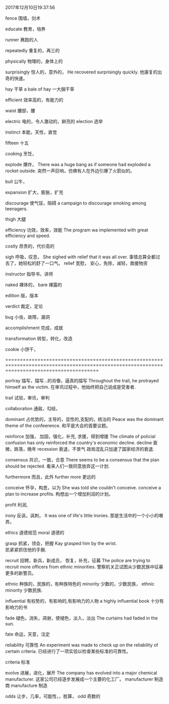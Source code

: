 2017年12月10日19:37:56


fence					围墙，剑术

educate					教育，培养

runner					赛跑的人


repeatedly				重复的，再三的



physically				物理的，身体上的



surprisingly			惊人的，意外的，
He recovered surprisingly quickly. 
他康复的出奇的快速。


hay						干草
a bale of hay	一大捆干草





efficient				效率高的，有能力的

waist					腰部，腰

electric				电的，令人激动的，鲜亮的
election				选举


instinct				本能，天性，直觉

fifteen					十五

cooking					烹饪，



explode					爆炸，
There was a huge bang as if someone had exploded a rocket outside.
突然一声巨响，仿佛有人在外边引爆了火箭似的。

bull					公牛，

expansion				扩大，膨胀，扩充

discourage				使气馁，阻碍
a campaign to discourage smoking among teenagers.


thigh					大腿

efficiency				功效，效率，效能
The program wa implemented with great efficiency and speed.

costly					昂贵的，代价高的



sigh					呼吸，叹息，
She sighed with relief that it was all over.
事情总算全都过去了，她轻松的舒了一口气。
relief					宽慰， 安心，免除，减轻，救援物资

instructor				指导书，讲师

naked					裸体的，
bare					裸露的

edition					版，版本

verdict					裁定，定论

bug						小虫，故障，漏洞

accomplishment			完成，成就

transformation			转型，转化，改造

cookie					小饼干，















============================================================================================================================================

portray					描写，描写...的肖像，逼真的描写
Throughout the trail, he protrayed himself as the victim.
在审讯过程中，他始终把自己说成是受害者.

trail					试验，审讯，审判


collaboration			通敌，勾结，


dominant				占优势的，主导的，显性的,支配的，统治的
Peace was the dominant theme of the confeerence.
和平是大会的首要议题。


reinforce				加强， 加固，强化，补充, 求援，得到增援
The climate of policial confusion has only reinforced the country's economic decline.
decline					衰微，跌落，晚年
recession				衰退，不景气
政局混乱只加速了国家经济的衰退.


consensus				共识，一致，合意
There seems to be a consensus that the plan should be rejected.
看来人们一致同意放弃这一计划.


furthermore				而且，此外
further more			更远的


conceive				怀孕，构思，以为
She was told she couldn't conceive.
conceive a plan to increase profits.
构想出一个增加利润的计划。

profit  				利润,


irony					反讽，讽刺，
It was one of life's little ironies.
那是生活中的一个小小的嘲弄。



ethics					道德规范
moral					道德的


grasp					抓紧，领会，把握
Kay grasped him by the wrist.	
凯紧紧抓住他的手腕.


recruit					招聘，新兵，新成员， 恢复，补充，征募
The police are trying to recruit more officers from ethnic minorities.
警察机关正试图从少数民族中征募更多的新警员。

ethnic					种族的，民族的，有种族特色的
minority				少数的，少数民族，
ethnic minority			少数民族.


influential				有权势的，有影响的,有影响力的人物
a highly influential book	十分有影响力的书


fade					褪色，消失，凋谢，使褪色，淡入，淡出
The curtains had faded in the sun.

fate					命运，天意，注定

reliability				可靠性
An experiment was made to check up on the reliability of certain criteria.
已经进行了一项实验以检查某些标准的可靠性。

criteria				标准


evolve					进展，进化，展开
The company has evolved into a major chemical manufacturer.
这家公司已经逐步发展成一个主要的化工厂。
manufacturer			制造商
manufacture 			制造



odds					让步，几率，可能性，，胜算，
odd     				奇数的












